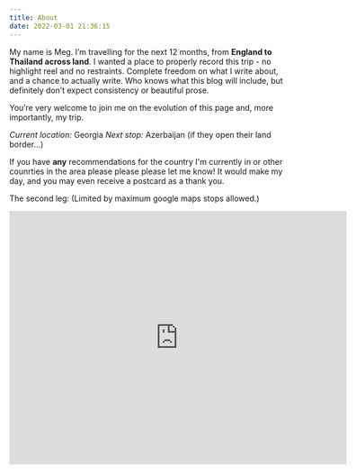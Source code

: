 ```yaml
---
title: About
date: 2022-03-01 21:36:15
---
```

My name is Meg. I’m travelling for the next 12 months, from **England to Thailand across land**. I wanted a place to properly record this trip - no highlight reel and no restraints. Complete freedom on what I write about, and a chance to actually write. Who knows what this blog will include, but definitely don’t expect consistency or beautiful prose. 

You’re very welcome to join me on the evolution of this page and, more importantly, my trip.

*Current location:* Georgia
*Next stop:* Azerbaijan (if they open their land border...)

If you have **any** recommendations for the country I'm currently in or other counrties in the area please please please let me know! It would make my day, and you may even receive a postcard as a thank you.

The second leg: 
(Limited by maximum google maps stops allowed.)
<iframe src="https://www.google.com/maps/embed?pb=!1m64!1m12!1m3!1d5454759.516187037!2d38.24544160911668!3d41.03218489007113!2m3!1f0!2f0!3f0!3m2!1i1024!2i768!4f13.1!4m49!3e0!4m5!1s0x1350310470fac5db%3A0x40092af10653720!2sTirana%2C%20Albania!3m2!1d41.3275459!2d19.8186982!4m5!1s0x14a1bd1f067043f1%3A0x2736354576668ddd!2sAthens%2C%20Greece!3m2!1d37.9838096!2d23.727538799999998!4m5!1s0x149afe2f827d98a1%3A0x100bd2ce2b9c630!2sCrete%2C%20Greece!3m2!1d35.240117!2d24.809269099999998!4m5!1s0x135b5c00bfd150d7%3A0x400bd2ce2b99410!2sCorfu%2C%20Greece!3m2!1d39.624983799999995!2d19.9223461!4m5!1s0x14caa7040068086b%3A0xe1ccfe98bc01b0d0!2s%C4%B0stanbul%2C%20Turkey!3m2!1d41.0082376!2d28.9783589!4m5!1s0x14d6025c679e1679%3A0xf9178b7341dc5e49!2sCappadocia%2C%20Turkey!3m2!1d38.3534949!2d35.0911156!4m5!1s0x40440cd7e64f626b%3A0x61d084ede2576ea3!2sTbilisi%2C%20Georgia!3m2!1d41.7151377!2d44.827096!4m5!1s0x40307d6bd6211cf9%3A0x343f6b5e7ae56c6b!2sBaku%2C%20Azerbaijan!3m2!1d40.409261699999995!2d49.8670924!5e0!3m2!1sen!2s!4v1661952340110!5m2!1sen!2s" width="600" height="450" style="border:0;" allowfullscreen="" loading="lazy" referrerpolicy="no-referrer-when-downgrade"></iframe>